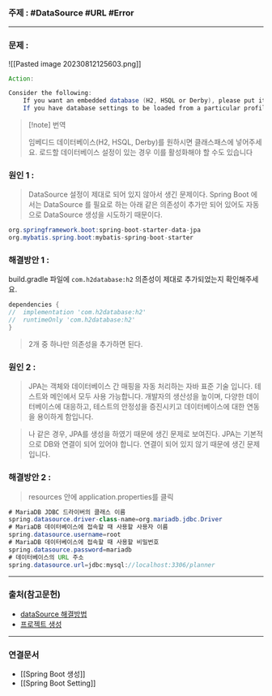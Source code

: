 ### 주제 : #DataSource #URL #Error

___

### 문제 : 

![[Pasted image 20230812125603.png]]

``` java
Action:

Consider the following:
	If you want an embedded database (H2, HSQL or Derby), please put it on the classpath.
	If you have database settings to be loaded from a particular profile you may need to activate it (no profiles are currently active).
```

>[!note] 번역
>
> 임베디드 데이터베이스(H2, HSQL, Derby)를 원하시면 클래스패스에 넣어주세요.
> 로드할 데이터베이스 설정이 있는 경우 이를 활성화해야 할 수도 있습니다

### 원인 1 : 

> DataSource 설정이 제대로 되어 있지 않아서 생긴 문제이다.
> Spring Boot 에서는 DataSource 를 필요로 하는 아래 같은 의존성이 추가만 되어 있어도
> 자동으로 DataSource 생성을 시도하기 때문이다.

``` java
org.springframework.boot:spring-boot-starter-data-jpa
org.mybatis.spring.boot:mybatis-spring-boot-starter
```

### 해결방안 1 : 

build.gradle 파일에 `com.h2database:h2` 의존성이 제대로 추가되었는지 확인해주세요.

``` java
dependencies {
//	implementation 'com.h2database:h2'  
//	runtimeOnly 'com.h2database:h2'
}
```

> 2개 중 하나만 의존성을 추가하면 된다.

### 원인 2 : 

> JPA는 객체와 데이터베이스 간 매핑을 자동 처리하는 자바 표준 기술 입니다.
> 테스트와 메인에서 모두 사용 가능합니다.
> 개발자의 생산성을 높이며, 다양한 데이터베이스에 대응하고, 테스트의 안정성을 증진시키고 데이터베이스에 대한 연동을 용이하게 함입니다.

> 나 같은 경우, JPA를 생성을 하였기 때문에 생긴 문제로 보여진다.
> JPA는 기본적으로 DB와 연결이 되어 있어야 합니다.
> 연결이 되어 있지 않기 때문에 생긴 문제입니다.

### 해결방안 2 : 

> resources 안에 application.properties를 클릭

``` java
# MariaDB JDBC 드라이버의 클래스 이름
spring.datasource.driver-class-name=org.mariadb.jdbc.Driver  
# MariaDB 데이터베이스에 접속할 때 사용할 사용자 이름
spring.datasource.username=root  
# MariaDB 데이터베이스에 접속할 때 사용할 비밀번호
spring.datasource.password=mariadb  
# 데이터베이스의 URL 주소
spring.datasource.url=jdbc:mysql://localhost:3306/planner
```

___

### 출처(참고문헌)

- [dataSource 해결방법](https://findmypiece.tistory.com/61)
- [프로젝트 생성](https://www.youtube.com/watch?v=6CJ6akFElPc&list=PLZzruF3-_clsWF2aULPsUPomgolJ-idGJ&index=5)


___

### 연결문서

- [[Spring Boot 생성]]
- [[Spring Boot Setting]]

